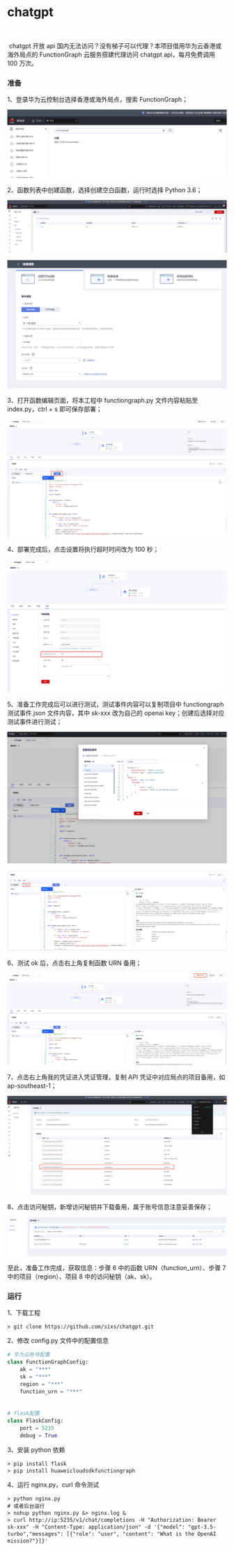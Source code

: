 # chatgpt

​

​ chatgpt 开放 api 国内无法访问？没有梯子可以代理？本项目借用华为云香港或海外局点的 FunctionGraph 云服务搭建代理访问 chatgpt api，每月免费调用 100 万次。

### 准备

1、登录华为云控制台选择香港或海外局点，搜索 FunctionGraph；

![image](https://github.com/sixs/chatgpt/blob/main/imgs/1.png)

2、函数列表中创建函数，选择创建空白函数，运行时选择 Python 3.6；

![image](https://github.com/sixs/chatgpt/blob/main/imgs/2.png)

![image](https://github.com/sixs/chatgpt/blob/main/imgs/3.png)

3、打开函数编辑页面，将本工程中 functiongraph.py 文件内容粘贴至 index.py，ctrl + s 即可保存部署；

![image](https://github.com/sixs/chatgpt/blob/main/imgs/4.png)

4、部署完成后，点击设置将执行超时时间改为 100 秒；

![image](https://github.com/sixs/chatgpt/blob/main/imgs/5.png)

5、准备工作完成后可以进行测试，测试事件内容可以复制项目中 functiongraph 测试事件.json 文件内容，其中 sk-xxx 改为自己的 openai key；创建后选择对应测试事件进行测试；

![image](https://github.com/sixs/chatgpt/blob/main/imgs/6.png)

![image](https://github.com/sixs/chatgpt/blob/main/imgs/7.png)

6、测试 ok 后，点击右上角复制函数 URN 备用；

![image](https://github.com/sixs/chatgpt/blob/main/imgs/8.png)

7、点击右上角我的凭证进入凭证管理，复制 API 凭证中对应局点的项目备用，如 ap-southeast-1；

![image](https://github.com/sixs/chatgpt/blob/main/imgs/9.png)

8、点击访问秘钥，新增访问秘钥并下载备用，属于账号信息注意妥善保存；

![image](https://github.com/sixs/chatgpt/blob/main/imgs/10.png)

至此，准备工作完成，获取信息：步骤 6 中的函数 URN（function_urn）、步骤 7 中的项目（region）、项目 8 中的访问秘钥（ak、sk）。

### 运行

1、下载工程

```shell
> git clone https://github.com/sixs/chatgpt.git
```

2、修改 config.py 文件中的配置信息

```Python
# 华为云账号配置
class FunctionGraphConfig:
    ak = "***"
    sk = "***"
    region = "***"
    function_urn = "***"


# flask配置
class FlaskConfig:
    port = 5235
    debug = True
```

3、安装 python 依赖

```shell
> pip install flask
> pip install huaweicloudsdkfunctiongraph
```

4、运行 nginx.py，curl 命令测试

```shell
> python nginx.py
# 或者后台运行
> nohup python nginx.py &> nginx.log &
> curl http://ip:5235/v1/chat/completions -H "Authorization: Bearer sk-xxx" -H "Content-Type: application/json" -d '{"model": "gpt-3.5-turbo","messages": [{"role": "user", "content": "What is the OpenAI mission?"}]}'
```
